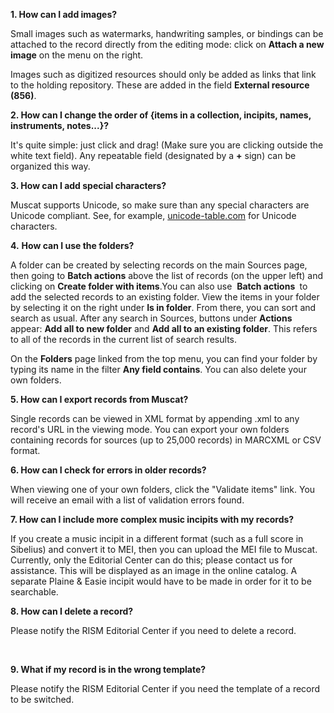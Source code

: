 **1. How can I add images?**

Small images such as watermarks, handwriting samples, or bindings can be attached to the record directly from the editing mode: click on **Attach a new image** on the menu on the right.

Images such as digitized resources should only be added as links that link to the holding repository. These are added in the field **External resource (856)**.



**2. How can I change the order of {items in a collection, incipits, names, instruments, notes...}?**

It's quite simple: just click and drag! (Make sure you are clicking outside the white text field). Any repeatable field (designated by a **+** sign) can be organized this way.&nbsp;

**3. How can I add special characters?**

Muscat supports Unicode, so make sure than any special characters are Unicode compliant. See, for example, [unicode-table.com](https://unicode-table.com/) for Unicode characters.

**4.**  **How can I use the folders?**

A folder can be created by selecting records on the main Sources page, then going to **Batch actions** above the list of records (on the upper left) and clicking on **Create folder with items**.You can also use&nbsp; **Batch actions&nbsp;** to add the selected records to an existing folder. View the items in your folder by selecting it on the right under **Is in folder**. From there, you can sort and search as usual. After any search in Sources, buttons under **Actions** appear: **Add all to new folder** and **Add all to an existing folder**. This refers to all of the records in the current list of search results.

On the **Folders** page linked from the top menu, you can find your folder by typing its name in the filter **Any field contains**. You can also delete your own folders.

**5. How can I export records from Muscat?**

Single records can be viewed in XML format by appending .xml to any record's URL in the viewing mode. You can export your own folders containing records for sources (up to 25,000 records) in MARCXML or CSV format.

**6. How can I check for errors in older records?**

When viewing one of your own folders, click the "Validate items" link. You will receive an email with a list of validation errors found.

**7. How can I include more complex music incipits with my records?**

If you create a music incipit in a different format (such as a full score in Sibelius) and convert it to MEI, then you can upload the MEI file to Muscat. Currently, only the Editorial Center can do this; please contact us for assistance. This will be displayed as an image in the online catalog. A separate Plaine & Easie incipit would have to be made in order for it to be searchable.

**8. How can I delete a record?**

Please notify the RISM Editorial Center if you need to delete a record.

&nbsp;

**9. What if my record is in the wrong template?**

Please notify the RISM Editorial Center if you need the template of a record to be switched.